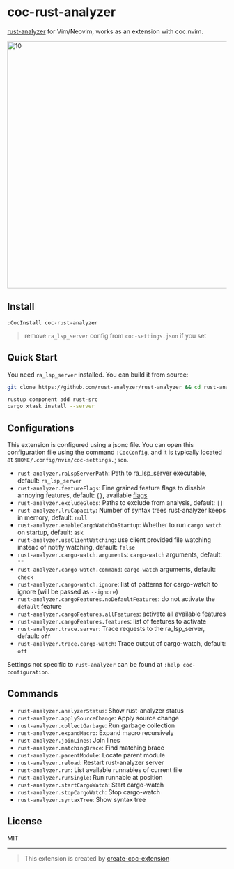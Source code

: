 # coc-rust-analyzer

[rust-analyzer](https://github.com/rust-analyzer/rust-analyzer) for Vim/Neovim, works as an extension with coc.nvim.

<img width="567" alt="10" src="https://user-images.githubusercontent.com/345274/67060118-34808a00-f18e-11e9-9d76-22fff11b5802.png">

## Install

`:CocInstall coc-rust-analyzer`

> remove `ra_lsp_server` config from `coc-settings.json` if you set

## Quick Start

You need `ra_lsp_server` installed. You can build it from source:

```sh
git clone https://github.com/rust-analyzer/rust-analyzer && cd rust-analyzer

rustup component add rust-src
cargo xtask install --server
```

## Configurations

This extension is configured using a jsonc file. You can open this configuration file using
the command `:CocConfig`, and it is typically located at `$HOME/.config/nvim/coc-settings.json`.

- `rust-analyzer.raLspServerPath`: Path to ra_lsp_server executable, default: `ra_lsp_server`
- `rust-analyzer.featureFlags`: Fine grained feature flags to disable annoying features, default: `{}`, available [flags](https://github.com/rust-analyzer/rust-analyzer/blob/master/crates/ra_ide/src/feature_flags.rs#L55)
- `rust-analyzer.excludeGlobs`: Paths to exclude from analysis, default: `[]`
- `rust-analyzer.lruCapacity`: Number of syntax trees rust-analyzer keeps in memory, default: `null`
- `rust-analyzer.enableCargoWatchOnStartup`: Whether to run `cargo watch` on startup, default: `ask`
- `rust-analyzer.useClientWatching`: use client provided file watching instead of notify watching, default: `false`
- `rust-analyzer.cargo-watch.arguments`: `cargo-watch` arguments, default: `""`
- `rust-analyzer.cargo-watch.command`: `cargo-watch` arguments, default: `check`
- `rust-analyzer.cargo-watch.ignore`: list of patterns for cargo-watch to ignore (will be passed as `--ignore`)
- `rust-analyzer.cargoFeatures.noDefaultFeatures`: do not activate the `default` feature
- `rust-analyzer.cargoFeatures.allFeatures`: activate all available features
- `rust-analyzer.cargoFeatures.features`: list of features to activate
- `rust-analyzer.trace.server`: Trace requests to the ra_lsp_server, default: `off`
- `rust-analyzer.trace.cargo-watch`: Trace output of cargo-watch, default: `off`

Settings not specific to `rust-analyzer` can be found at `:help coc-configuration`.

## Commands

- `rust-analyzer.analyzerStatus`: Show rust-analyzer status
- `rust-analyzer.applySourceChange`: Apply source change
- `rust-analyzer.collectGarbage`: Run garbage collection
- `rust-analyzer.expandMacro`: Expand macro recursively
- `rust-analyzer.joinLines`: Join lines
- `rust-analyzer.matchingBrace`: Find matching brace
- `rust-analyzer.parentModule`: Locate parent module
- `rust-analyzer.reload`: Restart rust-analyzer server
- `rust-analyzer.run`: List available runnables of current file
- `rust-analyzer.runSingle`: Run runnable at position
- `rust-analyzer.startCargoWatch`: Start cargo-watch
- `rust-analyzer.stopCargoWatch`: Stop cargo-watch
- `rust-analyzer.syntaxTree`: Show syntax tree

## License

MIT

---
> This extension is created by [create-coc-extension](https://github.com/fannheyward/create-coc-extension)
